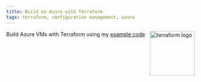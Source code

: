 ```yaml
---
title: Build on Azure with Terraform
tags: terraform, configuration management, azure
---
```


<a href="https://terraform.io/"><img style='float:right' alt='terraform logo' width='120px' src='https://raw.githubusercontent.com/hashicorp/terraform/master/website/source/assets/images/og-image.png' ></a>

Build Azure VMs with Terraform using my [example code](https://github.com/neilhwatson/terraform-modules)

